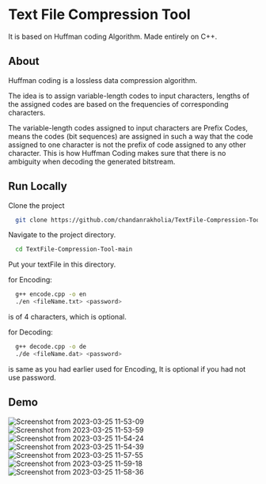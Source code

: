 
# Text File Compression Tool

It is based on Huffman coding Algorithm.
Made entirely on C++.


## About
Huffman coding is a lossless data compression algorithm.  

The idea is to assign variable-length codes to input characters, lengths of the assigned codes are based on the frequencies of corresponding characters.  
   
The variable-length codes assigned to input characters are Prefix Codes, means the codes (bit sequences) are assigned in such a way that the code assigned to one character is not the prefix of code assigned to any other character. This is how Huffman Coding makes sure that there is no ambiguity when decoding the generated bitstream. 
## Run Locally

Clone the project

```bash
  git clone https://github.com/chandanrakholia/TextFile-Compression-Tool

```
Navigate to the project directory.

```bash
  cd TextFile-Compression-Tool-main
```

Put your textFile in this directory.

for Encoding:
```bash
  g++ encode.cpp -o en
  ./en <fileName.txt> <password>
```
<password> is of 4 characters, which is optional.

for Decoding:
```bash
  g++ decode.cpp -o de
  ./de <fileName.dat> <password>
```
<password> is same as you had earlier used for Encoding, It is optional if you had not use password.



## Demo

![Screenshot from 2023-03-25 11-53-09](https://user-images.githubusercontent.com/106094072/227701298-6ab8efb3-d7ec-4272-a88d-9c9f502e28f1.png)
![Screenshot from 2023-03-25 11-53-59](https://user-images.githubusercontent.com/106094072/227701296-2fc3f68f-a2ba-4c4d-ac99-785a493cb5cf.png)
![Screenshot from 2023-03-25 11-54-24](https://user-images.githubusercontent.com/106094072/227701293-f190d3ad-b3f4-49e8-8ed5-6c19fd82d74e.png)
![Screenshot from 2023-03-25 11-54-39](https://user-images.githubusercontent.com/106094072/227701291-9d738720-1c54-406a-ab5d-1417e5d2d35d.png)
![Screenshot from 2023-03-25 11-57-55](https://user-images.githubusercontent.com/106094072/227701288-6e4283dc-3a14-4151-a9d2-8fb2319eed9b.png)
![Screenshot from 2023-03-25 11-59-18](https://user-images.githubusercontent.com/106094072/227701282-119403e6-1d3f-4960-b092-9b6e7f415710.png)
![Screenshot from 2023-03-25 11-58-36](https://user-images.githubusercontent.com/106094072/227701286-9d321bc9-c5a3-4e33-8b15-4228d8633abc.png)
